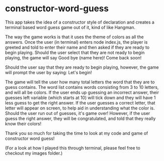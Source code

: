 # constructor-word-guess

This app takes the idea of a constructor style of declaration and creates a terminal based word guess game out of it, kind of like Hangman.

The way the game works is that it uses the theme of colors as all the answers. Once the user (in terminal) enters node index.js, the player is greeted and told to enter their name and then asked if they are ready to begin playing. Should the user select that they are not ready to begin playing, the game will say Good bye (name here)! Come back soon!

Should the user say that they are ready to begin playing, however, the game will prompt the user by saying: Let's begin!

The game will tell the user how many total letters the word that they are to guess contains. The word list contains words consisting from 3 to 10 letters, and will all be colors. If the user ends up guessing an incorrect answer, their guesses left variable (which starts at 10) will tick down and they will have 1 less guess to get the right answer. If the user guesses a correct letter, that letter will appear on screen, to help aid in understanding what the color is. Should the user run out of guesses, it's game over! However, if the user guess the right answer, they will be congratulated, and told that they really know their colors!

Thank you so much for taking the time to look at my code and game of constructor word guess!

(For a look at how I played this through terminal, please feel free to checkout my images folder.)